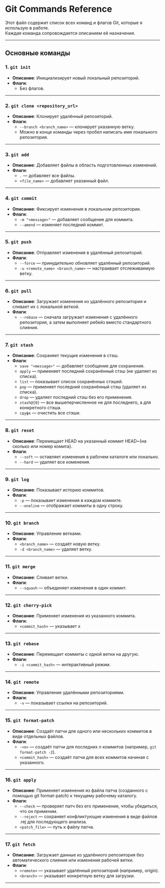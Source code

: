 # Git Commands Reference

Этот файл содержит список всех команд и флагов Git, которые я использую в работе.  
Каждая команда сопровождается описанием её назначения.

---

## Основные команды

### 1. `git init`
- **Описание**: Инициализирует новый локальный репозиторий.
- **Флаги**: 
  - Без флагов.

---

### 2. `git clone <repository_url>`
- **Описание**: Клонирует удалённый репозиторий.
- **Флаги**:
  - `--branch <branch_name>` — клонирует указанную ветку.
  - Можно в конце команды через пробел написать имя локального репозитория.
---

### 3. `git add`
- **Описание**: Добавляет файлы в область подготовленных изменений.
- **Флаги**:
  - `.` — добавляет все файлы.
  - `<file_name>` — добавляет указанный файл.

---

### 4. `git commit`
- **Описание**: Фиксирует изменения в локальном репозитории.
- **Флаги**:
  - `-m "<message>"` — добавляет сообщение для коммита.
  - `--amend` — изменяет последний коммит.

---

### 5. `git push`
- **Описание**: Отправляет изменения в удалённый репозиторий.
- **Флаги**:
  - `--force` — принудительно обновляет удалённый репозиторий.
  - `-u <remote_name> <branch_name>` — настраивает отслеживаемую ветку.

---

### 6. `git pull`
- **Описание**: Загружает изменения из удалённого репозитория и сливает их с локальной веткой.
- **Флаги**:
  - `--rebase` — сначала загружает изменения с удалённого репозитория, а затем выполняет ребейз вместо стандартного слияния.

---

### 7. `git stash`
- **Описание**: Сохраняет текущие изменения в стэш.
- **Флаги**:
  - `save "<message>"` — добавляет сообщение для сохранения.
  - `apply` — применяет последний сохранённый стэш (не удаляет из списка).
  - `list` — показывает список сохранённых стэшей.
  - `pop` — применяет последний сохранённый стэш (удаляет из списка).
  - `drop` — удаляет последний стэш без его применения.
  - `stash@{0}` — все вышеперчисленное не для последнего, а для конкретного стэша.
  - `сдуфк` — очистить все стэши.

---

### 8. `git reset`
- **Описание**: Перемещает HEAD на указанный коммит HEAD~{на сколько или номер комита}.
- **Флаги**:
  - `--soft` — оставляет изменения в рабочем каталоге или локально.
  - `--hard` — удаляет все изменения.

---

### 9. `git log`
- **Описание**: Показывает историю коммитов.
- **Флаги**:
  - `-p` — показывает изменения в каждом коммите.
  - `--oneline` — отображает коммиты в одну строку.

---

### 10. `git branch`
- **Описание**: Управление ветками.
- **Флаги**:
  - `<branch_name>` — создаёт новую ветку.
  - `-d <branch_name>` — удаляет ветку.

---

### 11. `git merge`
- **Описание**: Сливает ветки.
- **Флаги**:
  - `--squash` — объединяет изменения в один коммит.

---

### 12. `git cherry-pick`
- **Описание**: Применяет изменения из указанного коммита.
- **Флаги**:
  - `<commit_hash>` — указывает х
---

### 13. `git rebase`
- **Описание**: Перемещает коммиты с одной ветки на другую.
- **Флаги**:
  - `-i <commit_hash>` — интерактивный режим.

---

### 14. `git remote`
- **Описание**: Управление удалёнными репозиториями.
- **Флаги**:
  - `-v` — показывает ссылки на репозиторий.

---

### 15. `git format-patch`
- **Описание**: Создаёт патчи для одного или нескольких коммитов в виде отдельных файлов.
- **Флаги**:
  - `-<n>` — создаёт патчи для последних *n* коммитов (например, `git format-patch -2`).
  - `<commit_hash>` — создаёт патчи для всех коммитов начиная с указанного.

---

### 16. `git apply`
- **Описание**: Применяет изменения из файла патча (созданного с помощью git format-patch) к текущему рабочему каталогу.
- **Флаги**:
  - `--check` — проверяет патч без его применения, чтобы убедиться, что он применим.
  - `--reject` — сохраняет конфликтующие изменения в виде файлов .rej для последующего анализа.
  - `<patch_file>` — путь к файлу патча.

---

### 17. `git fetch`
- **Описание**: Загружает данные из удалённого репозитория без автоматического слияния или изменения рабочей ветки.
- **Флаги**:
  - `<remote>` — указывает удалённый репозиторий (например, origin).
  - `<branch>` — указывает конкретную ветку для загрузки.

---
